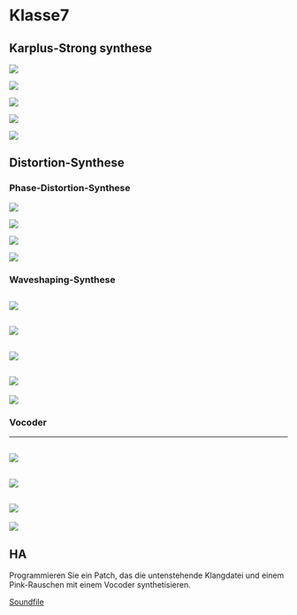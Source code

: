 # Klasse7


## Karplus-Strong synthese

![](Klasse7/Karplus_strong1.png)

![](Klasse7/Karplus_strong2.png)

![](Klasse7/Karplus_strong3.png)

![](Klasse7/Karplus_strong4.png)

![](Klasse7/Karplus_strong5.png)

## Distortion-Synthese
### Phase-Distortion-Synthese

![](Klasse7/Phase_distortion1.png)

![](Klasse7/phase_distortion2.png)

![](Klasse7/phase_distortion3.png)

![](Klasse7/phase_distortion4.png)

### Waveshaping-Synthese

![](Klasse7/buffer_objects.png)
---
![](Klasse7/waveshaping1.png)
---
![](Klasse7/waveshaping2.png)
---
![](Klasse7/waveshaping3.png)
---
![](Klasse7/waveshaping4.png)

### Vocoder
---
![](Klasse7/vocoder1.png)
---
![](Klasse7/vocoder2.png)
---
![](Klasse7/vocoder3.png)
---
![](Klasse7/vocoder4.png)


## HA

Programmieren Sie ein Patch, das die untenstehende Klangdatei und einem Pink-Rauschen mit einem Vocoder synthetisieren.

[Soundfile](Klasse7/spoken.wav.zip)

